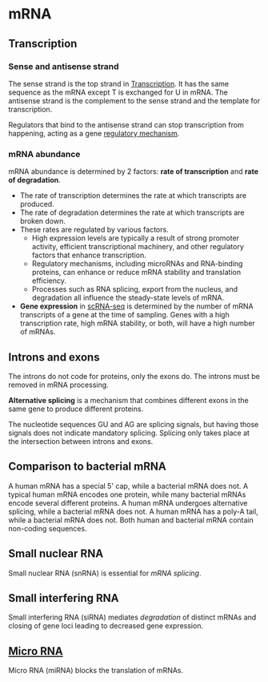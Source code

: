 # mRNA

## Transcription

### Sense and antisense strand

The sense strand is the top strand in [Transcription](Transcription.md). It has the same sequence as the mRNA except T is exchanged for U in mRNA. The antisense strand is the complement to the sense strand and the template for transcription.

Regulators that bind to the antisense strand can stop transcription from happening, acting as a gene [regulatory mechanism](Transcription%20Regulation.md).

### mRNA abundance

mRNA abundance is determined by 2 factors: **rate of transcription** and **rate of degradation**.
- The rate of transcription determines the rate at which transcripts are produced.
- The rate of degradation determines the rate at which transcripts are broken down.
- These rates are regulated by various factors. 
	- High expression levels are typically a result of strong promoter activity, efficient transcriptional machinery, and other regulatory factors that enhance transcription. 
	- Regulatory mechanisms, including microRNAs and RNA-binding proteins, can enhance or reduce mRNA stability and translation efficiency.
	- Processes such as RNA splicing, export from the nucleus, and degradation all influence the steady-state levels of mRNA.
- **Gene expression** in [scRNA-seq](scRNA-seq.md) is determined by the number of mRNA transcripts of a gene at the time of sampling. Genes with a high transcription rate, high mRNA stability, or both, will have a high number of mRNAs. 
## Introns and exons

The introns do not code for proteins, only the exons do. The introns must be removed in mRNA processing.

**Alternative splicing** is a mechanism that combines different exons in the same gene to produce different proteins. 

The nucleotide sequences GU and AG are splicing signals, but having those signals does not indicate mandatory splicing. Splicing only takes place at the intersection between introns and exons.

## Comparison to bacterial mRNA

A human mRNA has a special 5' cap, while a bacterial mRNA does not.
A typical human mRNA encodes one protein, while many bacterial mRNAs encode several different proteins.
A human mRNA undergoes alternative splicing, while a bacterial mRNA does not.
A human mRNA has a poly-A tail, while a bacterial mRNA does not.
Both human and bacterial mRNA contain non-coding sequences.

## Small nuclear RNA

Small nuclear RNA (snRNA) is essential for _mRNA splicing_.

## Small interfering RNA

Small interfering RNA (siRNA) mediates _degradation_ of distinct mRNAs and closing of gene loci leading to decreased gene expression.

## [Micro RNA](microRNA.md)

Micro RNA (miRNA) blocks the translation of mRNAs.
